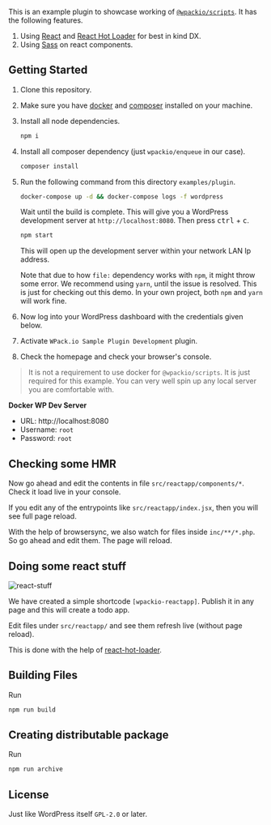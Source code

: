 This is an example plugin to showcase working of [`@wpackio/scripts`](https://wpack.io). It has
the following features.

1. Using [React](https://reactjs.org) and [React Hot Loader](https://github.com/gaearon/react-hot-loader)
   for best in kind DX.
2. Using [Sass](https://sass-lang.com/) on react components.

## Getting Started

1. Clone this repository.
2. Make sure you have [docker](https://www.docker.com/) and [composer](https://getcomposer.org/) installed on your machine.
3. Install all node dependencies.

    ```bash
    npm i
    ```

4. Install all composer dependency (just `wpackio/enqueue` in our case).

    ```bash
    composer install
    ```

5. Run the following command from this directory `examples/plugin`.

    ```bash
    docker-compose up -d && docker-compose logs -f wordpress
    ```

    Wait until the build is complete. This will give you a WordPress development
    server at `http://localhost:8080`. Then press <kbd>ctrl</kbd> + <kbd>c</kbd>.

    ```bash
    npm start
    ```

    This will open up the development server within your network LAN Ip address.

    Note that due to how `file:` dependency works with `npm`, it might throw some
    error. We recommend using `yarn`, until the issue is resolved. This is just
    for checking out this demo. In your own project, both `npm` and `yarn` will
    work fine.

6. Now log into your WordPress dashboard with the credentials given below.
7. Activate `WPack.io Sample Plugin Development` plugin.
8. Check the homepage and check your browser's console.

> It is not a requirement to use docker for `@wpackio/scripts`. It is just
> required for this example. You can very well spin up any local server you
> are comfortable with.

**Docker WP Dev Server**

-   URL: http://localhost:8080
-   Username: `root`
-   Password: `root`

## Checking some HMR

Now go ahead and edit the contents in file `src/reactapp/components/*`. Check it
load live in your console.

If you edit any of the entrypoints like `src/reactapp/index.jsx`, then you will see
full page reload.

With the help of browsersync, we also watch for files inside `inc/**/*.php`. So
go ahead and edit them. The page will reload.

## Doing some react stuff

![react-stuff](./reactapp.gif)

We have created a simple shortcode `[wpackio-reactapp]`. Publish it in any page
and this will create a todo app.

Edit files under `src/reactapp/` and see them refresh live (without page reload).

This is done with the help of [react-hot-loader](https://github.com/gaearon/react-hot-loader).

## Building Files

Run

```bash
npm run build
```

## Creating distributable package

Run

```bash
npm run archive
```

## License

Just like WordPress itself `GPL-2.0` or later.
